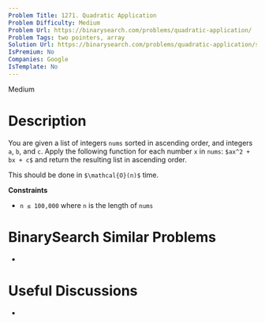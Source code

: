 ```yaml
---
Problem Title: 1271. Quadratic Application
Problem Difficulty: Medium
Problem Url: https://binarysearch.com/problems/quadratic-application/
Problem Tags: two pointers, array
Solution Url: https://binarysearch.com/problems/quadratic-application/solutions/
IsPremium: No
Companies: Google
IsTemplate: No
---
```


<span style="color: ;">Medium</span>

# Description

You are given a list of integers `nums` sorted in ascending order, and integers `a`, `b`, and `c`. Apply the following function for each number `x` in `nums`: `$ax^2 + bx + c$` and return the resulting list in ascending order.

This should be done in `$\mathcal{O}(n)$` time.

**Constraints**
- `n ≤ 100,000` where `n` is the length of `nums`

# BinarySearch Similar Problems

- []()

# Useful Discussions

- []()
